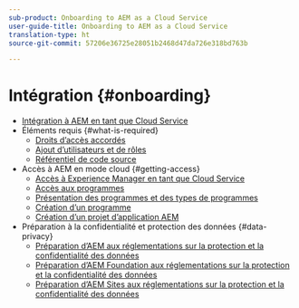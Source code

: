 ```yaml
---
sub-product: Onboarding to AEM as a Cloud Service
user-guide-title: Onboarding to AEM as a Cloud Service
translation-type: ht
source-git-commit: 57206e36725e28051b2468d47da726e318bd763b

---
```



# Intégration {#onboarding}

+ [Intégration à AEM en tant que Cloud Service](/help/onboarding/home.md)
+ Éléments requis {#what-is-required}
   + [Droits d’accès accordés](what-is-required/access-rights-granted.md)
   + [Ajout d’utilisateurs et de rôles](what-is-required/add-users-roles.md)
   + [Référentiel de code source](what-is-required/source-code-repository.md)
+ Accès à AEM en mode cloud {#getting-access}
   + [Accès à Experience Manager en tant que Cloud Service](getting-access-to-aem-in-cloud/navigation.md)
   + [Accès aux programmes](getting-access-to-aem-in-cloud/first-time-login.md)
   + [Présentation des programmes et des types de programmes](getting-access-to-aem-in-cloud/understand-program-types.md)
   + [Création d’un programme](getting-access-to-aem-in-cloud/creating-a-program.md)
   + [Création d’un projet d’application AEM](getting-access-to-aem-in-cloud/creating-aem-application-project.md)
+ Préparation à la confidentialité et protection des données {#data-privacy}
   + [Préparation d’AEM aux réglementations sur la protection et la confidentialité des données](data-privacy-and-protection-readiness/aem-readiness.md)
   + [Préparation d’AEM Foundation aux réglementations sur la protection et la confidentialité des données](data-privacy-and-protection-readiness/foundation-readiness.md)
   + [Préparation d’AEM Sites aux réglementations sur la protection et la confidentialité des données](data-privacy-and-protection-readiness/sites-readiness.md)

